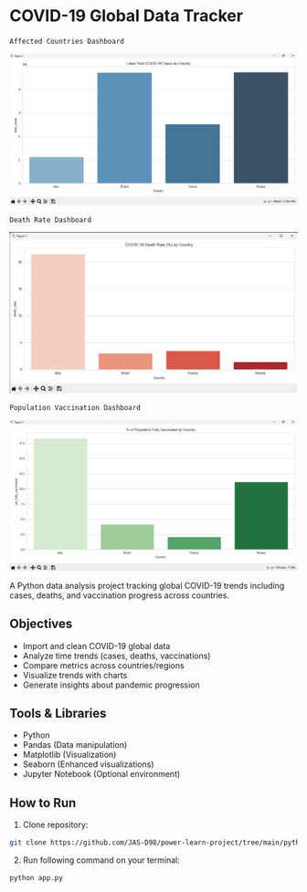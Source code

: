# COVID-19 Global Data Tracker

```
Affected Countries Dashboard  
```
![COVID-19 Dashboard Example for affected countries](./assets/countries-affected.png)

```
Death Rate Dashboard  
```

![COVID-19 Dashboard Example for death rate](./assets/country-death-rate.png)

```
Population Vaccination Dashboard  
```
![COVID-19 Dashboard Example for population vaccination](./assets/population-vaccinated-by-country.png)

A Python data analysis project tracking global COVID-19 trends including cases, deaths, and vaccination progress across countries.

## Objectives
- Import and clean COVID-19 global data
- Analyze time trends (cases, deaths, vaccinations)
- Compare metrics across countries/regions
- Visualize trends with charts
- Generate insights about pandemic progression

## Tools & Libraries
- Python
- Pandas (Data manipulation)
- Matplotlib (Visualization)
- Seaborn (Enhanced visualizations)
- Jupyter Notebook (Optional environment)

## How to Run
1. Clone repository:
```bash
git clone https://github.com/JAS-D98/power-learn-project/tree/main/python-week-8-assignment-Final_Project  
```
2. Run following command on your terminal:
```python
python app.py
``` 